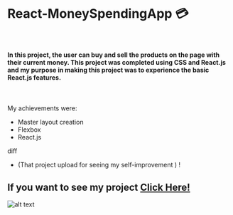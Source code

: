  # React-MoneySpendingApp 💳

 <br>



#### In this project, the user can buy and sell the products on the page with their current money. This project was completed using CSS and React.js and my purpose in making this project was to experience the basic React.js features. <br> <br> <br>

My achievements were:
- Master layout creation
- Flexbox
- React.js


diff
- (That project upload for seeing my self-improvement ) ! 


## If you want to see my project <a href="beyzaarslanturk-react-moneyspending.netlify.app">Click Here!</a> 

![alt text]([https://github.com/beyzaarslanturk/React-Weather-API/blob/master/screencapture-6450446db8d928475352712b-endearing-wisp-5eace7-netlify-app-2023-05-02-02_10_13.png](https://github.com/beyzaarslanturk/React-MoneySpendingApp/blob/master/money-spending-appp.png))

